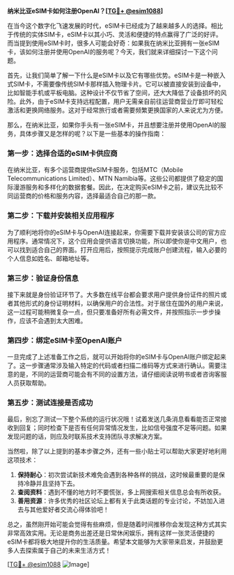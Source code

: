 **纳米比亚eSIM卡如何注册OpenAI？[[TG💪+ @esim1088](https://t.me/s/esim1088)]**

在当今这个数字化飞速发展的时代，eSIM卡已经成为了越来越多人的选择。相比于传统的实体SIM卡，eSIM卡以其小巧、灵活和便捷的特点赢得了广泛的好评。而当提到使用eSIM卡时，很多人可能会好奇：如果我在纳米比亚拥有一张eSIM卡，该如何注册并使用OpenAI的服务呢？今天，我们就来详细探讨一下这个问题。

首先，让我们简单了解一下什么是eSIM卡以及它有哪些优势。eSIM卡是一种嵌入式SIM卡，不需要像传统SIM卡那样插入物理卡片。它可以被直接安装到设备中，比如智能手机或平板电脑。这种设计不仅节省了空间，还大大降低了设备损坏的风险。此外，由于eSIM卡支持远程配置，用户无需亲自前往运营商营业厅即可轻松激活和更换网络服务。这对于经常旅行或者需要频繁更换国家的人来说尤为方便。

那么，在纳米比亚，如果你手头有一张eSIM卡，并且想要注册并使用OpenAI的服务，具体步骤又是怎样的呢？以下是一些基本的操作指南：

### 第一步：选择合适的eSIM卡供应商

在纳米比亚，有多个运营商提供eSIM卡服务，包括MTC（Mobile Telecommunications Limited）、MTN Namibia等。这些公司都提供了稳定的国际漫游服务和多样化的数据套餐。因此，在决定购买eSIM卡之前，建议先比较不同运营商的价格和服务内容，选择最适合自己的那一款。

### 第二步：下载并安装相关应用程序

为了顺利地将你的eSIM卡与OpenAI连接起来，你需要下载并安装该公司的官方应用程序。通常情况下，这个应用会提供语言切换功能，所以即使你是中文用户，也可以找到适合自己的界面。打开应用后，按照提示完成账户创建流程，输入必要的个人信息如姓名、邮箱地址等。

### 第三步：验证身份信息

接下来就是身份验证环节了。大多数在线平台都会要求用户提供身份证件的照片或者其他形式的身份证明材料，以确保用户的合法性。对于居住在国外的用户来说，这一过程可能稍微复杂一点，但只要准备好所有必需文件，并按照指示一步步操作，应该不会遇到太大困难。

### 第四步：绑定eSIM卡至OpenAI账户

一旦完成了上述准备工作之后，就可以开始将你的eSIM卡与OpenAI账户绑定起来了。这一步骤通常涉及输入特定的代码或者扫描二维码等方式来进行确认。需要注意的是，不同的运营商可能会有不同的设置方法，请仔细阅读说明书或者咨询客服人员获取帮助。

### 第五步：测试连接是否成功

最后，别忘了测试一下整个系统的运行状况哦！试着发送几条消息看看能否正常接收到回复；同时检查下是否有任何异常情况发生，比如信号强度不足等问题。如果发现问题的话，则应及时联系技术支持团队寻求解决方案。

当然啦，除了以上提到的基本步骤之外，还有一些小贴士可以帮助大家更好地利用这项技术：

1. **保持耐心**：初次尝试新技术难免会遇到各种各样的挑战，这时候最重要的是保持冷静并且坚持下去。
2. **查阅资料**：遇到不懂的地方时不要慌张，多上网搜索相关信息总会有所收获。
3. **善用资源**：许多优秀的社区论坛上都有关于此类话题的专业讨论，不妨加入进去与其他爱好者交流心得体验吧！

总之，虽然刚开始可能会觉得有些麻烦，但是随着时间推移你会发现这种方式其实非常高效实用。无论是商务出差还是日常休闲娱乐，拥有这样一张灵活便捷的eSIM卡都将极大地提升你的生活质量。希望本文能够为大家带来启发，并鼓励更多人去探索属于自己的未来生活方式！

[[TG💪+ @esim1088](https://t.me/s/esim1088) ![Image](https://i.postimg.cc/4NQfJmqS/Snipaste-2025-05-13-00-14-12.png)]